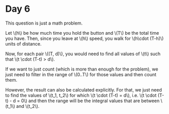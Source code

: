 # Day 6

This question is just a math problem.

Let \\(h\\) be how much time you hold the button and \\(T\\) be the total time you
have. Then, since you leave at \\(h\\) speed, you walk for \\(h\\cdot (T-h)\\) units
of distance.

Now, for each pair \\(\(T, d\)\\), you would need to find all values of \\(t\\) such
that \\(t \\cdot (T-t) > d\\).

If we want to just count (which is more than enough for the problem), we just need
to filter in the range of \\(0..T\\) for those values and then count them.

However, the result can also be calculated explicitly. For that, we just need to find
the values of \\(t_1, t_2\\) for which \\(t \\cdot (T-t) = d\\), i.e.
\\(t \\cdot (T-t) - d = 0\\) and then the range will be the integral values that
are between \\(t_1\\) and \\(t_2\\).
